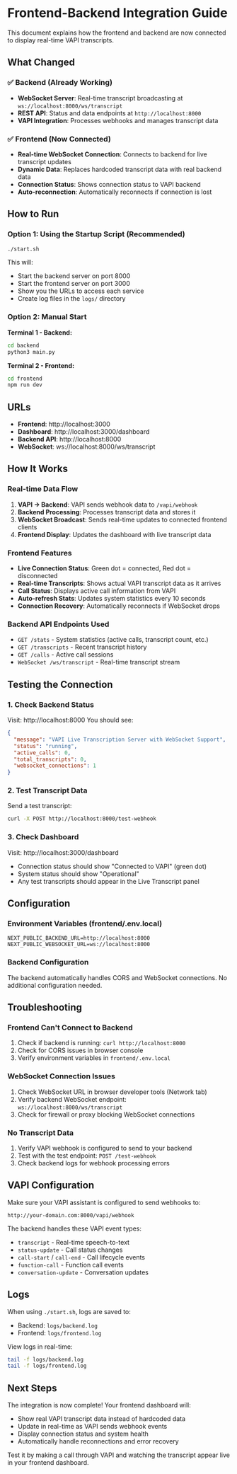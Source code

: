 # Frontend-Backend Integration Guide

This document explains how the frontend and backend are now connected to display real-time VAPI transcripts.

## What Changed

### ✅ Backend (Already Working)
- **WebSocket Server**: Real-time transcript broadcasting at `ws://localhost:8000/ws/transcript`
- **REST API**: Status and data endpoints at `http://localhost:8000`
- **VAPI Integration**: Processes webhooks and manages transcript data

### ✅ Frontend (Now Connected)
- **Real-time WebSocket Connection**: Connects to backend for live transcript updates
- **Dynamic Data**: Replaces hardcoded transcript data with real backend data
- **Connection Status**: Shows connection status to VAPI backend
- **Auto-reconnection**: Automatically reconnects if connection is lost

## How to Run

### Option 1: Using the Startup Script (Recommended)
```bash
./start.sh
```

This will:
- Start the backend server on port 8000
- Start the frontend server on port 3000
- Show you the URLs to access each service
- Create log files in the `logs/` directory

### Option 2: Manual Start
**Terminal 1 - Backend:**
```bash
cd backend
python3 main.py
```

**Terminal 2 - Frontend:**
```bash
cd frontend
npm run dev
```

## URLs

- **Frontend**: http://localhost:3000
- **Dashboard**: http://localhost:3000/dashboard
- **Backend API**: http://localhost:8000
- **WebSocket**: ws://localhost:8000/ws/transcript

## How It Works

### Real-time Data Flow
1. **VAPI → Backend**: VAPI sends webhook data to `/vapi/webhook`
2. **Backend Processing**: Processes transcript data and stores it
3. **WebSocket Broadcast**: Sends real-time updates to connected frontend clients
4. **Frontend Display**: Updates the dashboard with live transcript data

### Frontend Features
- **Live Connection Status**: Green dot = connected, Red dot = disconnected
- **Real-time Transcripts**: Shows actual VAPI transcript data as it arrives
- **Call Status**: Displays active call information from VAPI
- **Auto-refresh Stats**: Updates system statistics every 10 seconds
- **Connection Recovery**: Automatically reconnects if WebSocket drops

### Backend API Endpoints Used
- `GET /stats` - System statistics (active calls, transcript count, etc.)
- `GET /transcripts` - Recent transcript history
- `GET /calls` - Active call sessions
- `WebSocket /ws/transcript` - Real-time transcript stream

## Testing the Connection

### 1. Check Backend Status
Visit: http://localhost:8000
You should see:
```json
{
  "message": "VAPI Live Transcription Server with WebSocket Support",
  "status": "running",
  "active_calls": 0,
  "total_transcripts": 0,
  "websocket_connections": 1
}
```

### 2. Test Transcript Data
Send a test transcript:
```bash
curl -X POST http://localhost:8000/test-webhook
```

### 3. Check Dashboard
Visit: http://localhost:3000/dashboard
- Connection status should show "Connected to VAPI" (green dot)
- System status should show "Operational"
- Any test transcripts should appear in the Live Transcript panel

## Configuration

### Environment Variables (frontend/.env.local)
```env
NEXT_PUBLIC_BACKEND_URL=http://localhost:8000
NEXT_PUBLIC_WEBSOCKET_URL=ws://localhost:8000
```

### Backend Configuration
The backend automatically handles CORS and WebSocket connections. No additional configuration needed.

## Troubleshooting

### Frontend Can't Connect to Backend
1. Check if backend is running: `curl http://localhost:8000`
2. Check for CORS issues in browser console
3. Verify environment variables in `frontend/.env.local`

### WebSocket Connection Issues
1. Check WebSocket URL in browser developer tools (Network tab)
2. Verify backend WebSocket endpoint: `ws://localhost:8000/ws/transcript`
3. Check for firewall or proxy blocking WebSocket connections

### No Transcript Data
1. Verify VAPI webhook is configured to send to your backend
2. Test with the test endpoint: `POST /test-webhook`
3. Check backend logs for webhook processing errors

## VAPI Configuration

Make sure your VAPI assistant is configured to send webhooks to:
```
http://your-domain.com:8000/vapi/webhook
```

The backend handles these VAPI event types:
- `transcript` - Real-time speech-to-text
- `status-update` - Call status changes
- `call-start` / `call-end` - Call lifecycle events
- `function-call` - Function call events
- `conversation-update` - Conversation updates

## Logs

When using `./start.sh`, logs are saved to:
- Backend: `logs/backend.log`
- Frontend: `logs/frontend.log`

View logs in real-time:
```bash
tail -f logs/backend.log
tail -f logs/frontend.log
```

## Next Steps

The integration is now complete! Your frontend dashboard will:
- Show real VAPI transcript data instead of hardcoded data
- Update in real-time as VAPI sends webhook events
- Display connection status and system health
- Automatically handle reconnections and error recovery

Test it by making a call through VAPI and watching the transcript appear live in your frontend dashboard. 